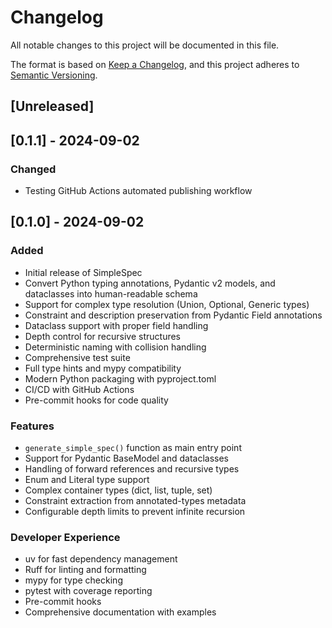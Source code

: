 # Changelog

All notable changes to this project will be documented in this file.

The format is based on [Keep a Changelog](https://keepachangelog.com/en/1.0.0/),
and this project adheres to [Semantic Versioning](https://semver.org/spec/v2.0.0.html).

## [Unreleased]

## [0.1.1] - 2024-09-02

### Changed
- Testing GitHub Actions automated publishing workflow

## [0.1.0] - 2024-09-02

### Added
- Initial release of SimpleSpec
- Convert Python typing annotations, Pydantic v2 models, and dataclasses into human-readable schema
- Support for complex type resolution (Union, Optional, Generic types)
- Constraint and description preservation from Pydantic Field annotations
- Dataclass support with proper field handling
- Depth control for recursive structures
- Deterministic naming with collision handling
- Comprehensive test suite
- Full type hints and mypy compatibility
- Modern Python packaging with pyproject.toml
- CI/CD with GitHub Actions
- Pre-commit hooks for code quality

### Features
- `generate_simple_spec()` function as main entry point
- Support for Pydantic BaseModel and dataclasses
- Handling of forward references and recursive types
- Enum and Literal type support
- Complex container types (dict, list, tuple, set)
- Constraint extraction from annotated-types metadata
- Configurable depth limits to prevent infinite recursion

### Developer Experience
- uv for fast dependency management
- Ruff for linting and formatting
- mypy for type checking
- pytest with coverage reporting
- Pre-commit hooks
- Comprehensive documentation with examples

